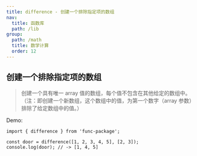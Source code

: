 ```yaml
---
title: difference - 创建一个排除指定项的数组
nav:
  title: 函数库
  path: /lib
group:
  path: /math
  title: 数学计算
  order: 12
---
```


## 创建一个排除指定项的数组

> 创建一个具有唯一 array 值的数组，每个值不包含在其他给定的数组中。（注：即创建一个新数组，这个数组中的值，为第一个数字（array 参数）排除了给定数组中的值。）

Demo:

```tsx | pure
import { difference } from 'func-package';

const door = difference([1, 2, 3, 4, 5], [2, 3]);
console.log(door); // -> [1, 4, 5]
```
